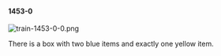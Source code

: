 #### 1453-0
![train-1453-0-0.png](https://github.com/lil-lab/nlvr/raw/master/nlvr/train/images/6/train-1453-0-0.png "train-1453-0-0.png")

There is a box with two blue items and exactly one yellow item.